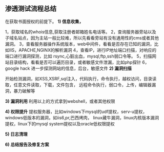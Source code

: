 

## 渗透测试流程总结

在获取书面授权的前提下。
**1) 信息收集，**  

1，获取域名的whois信息,获取注册者邮箱姓名电话等。
2，查询服务器旁站以及子域名站点，因为主站一般比较难，所以先看看旁站有没有通用性的cms或者其他漏洞。
3，查看服务器操作系统版本，web中间件，看看是否存在已知的漏洞，比如IIS，APACHE,NGINX的解析漏洞
4，查看IP，进行IP地址端口扫描，对响应的端口进行漏洞探测，比如 rsync,心脏出血，mysql,ftp,ssh弱口令等。
5，扫描网站目录结构，看看是否可以遍历目录，或者敏感文件泄漏，比如php探针
6，google hack 进一步探测网站的信息，后台，敏感文件
**2) 漏洞扫描**

开始检测漏洞，如XSS,XSRF,sql注入，代码执行，命令执行，越权访问，目录读取，任意文件读取，下载，文件包含，
远程命令执行，弱口令，上传，编辑器漏洞，暴力破解等

**3) 漏洞利用**
       利用以上的方式拿到webshell，或者其他权限

**4) 权限提升**
        提权服务器，比如windows下mysql的udf提权，serv-u提权，windows低版本的漏洞，如iis6,pr,巴西烤肉，
		linux藏牛漏洞，linux内核版本漏洞提权，linux下的mysql system提权以及oracle低权限提权

**5) 日志清理**



**6) 总结报告及修复方案**

